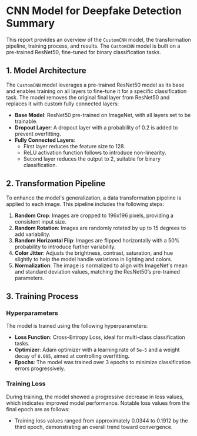# CNN Model for Deepfake Detection Summary

This report provides an overview of the `CustomCNN` model, the transformation pipeline, training process, and results. The `CustomCNN` model is built on a pre-trained ResNet50, fine-tuned for binary classification tasks.

## 1. Model Architecture

The `CustomCNN` model leverages a pre-trained ResNet50 model as its base and enables training on all layers to fine-tune it for a specific classification task. The model removes the original final layer from ResNet50 and replaces it with custom fully connected layers:

- **Base Model**: ResNet50 pre-trained on ImageNet, with all layers set to be trainable.
- **Dropout Layer**: A dropout layer with a probability of 0.2 is added to prevent overfitting.
- **Fully Connected Layers**:
  - First layer reduces the feature size to 128.
  - ReLU activation function follows to introduce non-linearity.
  - Second layer reduces the output to 2, suitable for binary classification.

## 2. Transformation Pipeline

To enhance the model's generalization, a data transformation pipeline is applied to each image. This pipeline includes the following steps:

1. **Random Crop**: Images are cropped to 196x196 pixels, providing a consistent input size.
2. **Random Rotation**: Images are randomly rotated by up to 15 degrees to add variability.
3. **Random Horizontal Flip**: Images are flipped horizontally with a 50% probability to introduce further variability.
4. **Color Jitter**: Adjusts the brightness, contrast, saturation, and hue slightly to help the model handle variations in lighting and colors.
5. **Normalization**: The image is normalized to align with ImageNet's mean and standard deviation values, matching the ResNet50’s pre-trained parameters.


## 3. Training Process

### Hyperparameters

The model is trained using the following hyperparameters:

- **Loss Function**: Cross-Entropy Loss, ideal for multi-class classification tasks.
- **Optimizer**: Adam optimizer with a learning rate of `5e-5` and a weight decay of `0.005`, aimed at controlling overfitting.
- **Epochs**: The model was trained over 3 epochs to minimize classification errors progressively.


### Training Loss

During training, the model showed a progressive decrease in loss values, which indicates improved model performance. Notable loss values from the final epoch are as follows:

- Training loss values ranged from approximately 0.0344 to 0.1912 by the third epoch, demonstrating an overall trend toward convergence.
